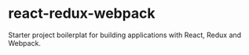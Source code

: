 # react-redux-webpack
Starter project boilerplat for building applications with React, Redux and Webpack.
